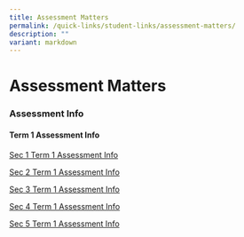 ```yaml
---
title: Assessment Matters
permalink: /quick-links/student-links/assessment-matters/
description: ""
variant: markdown
---
```

Assessment Matters
============

### Assessment Info

#### Term 1 Assessment Info

[Sec 1 Term 1 Assessment Info](/files/Sec_1_Term_1_Assessment_Information.pdf)

[Sec 2 Term 1 Assessment Info](/files/Sec_2_Term_1_Assessment_Information.pdf)

[Sec 3 Term 1 Assessment Info](/files/Sec_3_Term_1_Assessment_Information_1.pdf)

[Sec 4 Term 1 Assessment Info](/files/Sec_4_Term_1_Assessment_Information.pdf)

[Sec 5 Term 1 Assessment Info](/files/Sec_5_Term_1_Assessment_Information_1.pdf)


